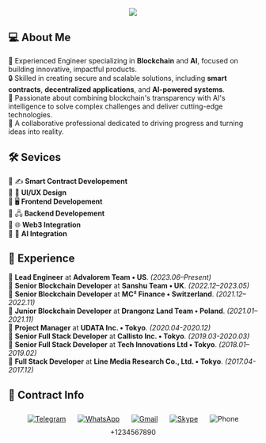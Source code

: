 <p align="center">
  <img src="https://readme-typing-svg.herokuapp.com?font=Fira+Code&weight=700&size=45&duration=2000&pause=1000&color=0C6CF7&center=true&vCenter=true&random=false&width=1200&height=100&lines=Full+Stack+Developer;Blockchain+AI+Engineer;8+years+of+experience;High+productivity+%26+Best+communication">
</p>

## 💻 About Me

🌟 Experienced Engineer specializing in **Blockchain** and **AI**, focused on building innovative, impactful products.  
🔒 Skilled in creating secure and scalable solutions, including **smart contracts**, **decentralized applications**, and **AI-powered systems**.  
🚀 Passionate about combining blockchain's transparency with AI's intelligence to solve complex challenges and deliver cutting-edge technologies.  
🤝 A collaborative professional dedicated to driving progress and turning ideas into reality.  

## 🛠️ Sevices

🔹 ✍️ **Smart Contract Developement**  
🔹 🎨 **UI/UX Design**  
🔹 🖥️ **Frontend Developement**  
🔹 🖧 **Backend Developement**  
🔹 🌐 **Web3 Integration**  
🔹 🤖 **AI Integration**  

## 💼 Experience

🔹 **Lead Engineer** at **Advalorem Team • US**. *(2023.06–Present)*  
🔹 **Senior Blockchain Developer** at **Sanshu Team • UK**. *(2022.12–2023.05)*  
🔹 **Senior Blockchain Developer** at **MC² Finance • Switzerland**. *(2021.12–2022.11)*  
🔹 **Junior Blockchain Developer** at **Drangonz Land Team • Poland**. *(2021.01–2021.11)*  
🔹 **Project Manager** at **UDATA Inc. • Tokyo**. *(2020.04-2020.12)*  
🔹 **Senior Full Stack Developer** at **Callisto Inc. • Tokyo**. *(2019.03-2020.03)*  
🔹 **Senior Full Stack Developer** at **Tech Innovations Ltd • Tokyo**. *(2018.01–2019.02)*  
🔹 **Full Stack Developer** at **Line Media Research Co., Ltd. • Tokyo**. *(2017.04-2017.12)*

## 🤝 Contract Info

<p align="center"> <a href="https://t.me/YourTelegramHandle" target="_blank"><img src="https://img.icons8.com/color/48/000000/telegram-app.png" alt="Telegram" style="margin: 10px;"/></a> <a href="https://wa.me/1234567890" target="_blank"><img src="https://img.icons8.com/color/48/000000/whatsapp.png" alt="WhatsApp" style="margin: 10px;"/></a> <a href="mailto:yourname@gmail.com" target="_blank"><img src="https://img.icons8.com/color/48/000000/gmail-new.png" alt="Gmail" style="margin: 10px;"/></a> <a href="skype:live:yourSkypeID?chat" target="_blank"><img src="https://img.icons8.com/color/48/000000/skype.png" alt="Skype" style="margin: 10px;"/></a> <img src="https://img.icons8.com/color/48/000000/phone.png" alt="Phone" style="margin: 10px;"/> +1234567890 </p>